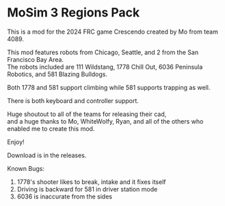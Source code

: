 # MoSim 3 Regions Pack

This is a mod for the 2024 FRC game Crescendo created by Mo from team 4089.  

This mod features robots from Chicago, Seattle, and 2 from the San Francisco Bay Area.  
The robots included are 111 Wildstang, 1778 Chill Out, 6036 Peninsula Robotics, and 581 Blazing Bulldogs.

Both 1778 and 581 support climbing while 581 supports trapping as well.

There is both keyboard and controller support.

Huge shoutout to all of the teams for releasing their cad,  
and a huge thanks to Mo, WhiteWolfy, Ryan, and all of the others who enabled me to create this mod.

Enjoy!

Download is in the releases.

Known Bugs:  
1. 1778's shooter likes to break, intake and it fixes itself
2. Driving is backward for 581 in driver station mode
3. 6036 is inaccurate from the sides
